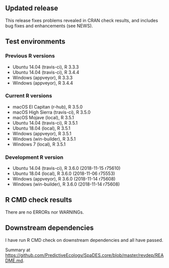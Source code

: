 ## Updated release

This release fixes problems revealed in CRAN check results, and includes bug fixes and enhancements (see NEWS).

## Test environments

### Previous R versions
* Ubuntu 14.04        (travis-ci), R 3.3.3
* Ubuntu 14.04        (travis-ci), R 3.4.4
* Windows              (appveyor), R 3.3.3
* Windows              (appveyor), R 3.4.4

### Current R versions
* macOS El Capitan       (r-hub), R 3.5.0
* macOS High Sierra  (travis-ci), R 3.5.0
* macOS Mojave           (local), R 3.5.1
* Ubuntu 14.04       (travis-ci), R 3.5.1
* Ubuntu 18.04           (local), R 3.5.1
* Windows             (appveyor), R 3.5.1
* Windows          (win-builder), R 3.5.1
* Windows 7              (local), R 3.5.1

### Development R version
* Ubuntu 14.04       (travis-ci), R 3.6.0 (2018-11-15 r75610)
* Ubuntu 18.04           (local), R 3.6.0 (2018-11-06 r75553)
* Windows             (appveyor), R 3.6.0 (2018-11-14 r75608)
* Windows          (win-builder), R 3.6.0 (2018-11-14 r75608)

## R CMD check results

There are no ERRORs nor WARNINGs.

## Downstream dependencies

I have run R CMD check on downstream dependencies and all have passed.

Summary at https://github.com/PredictiveEcology/SpaDES.core/blob/master/revdep/README.md.
